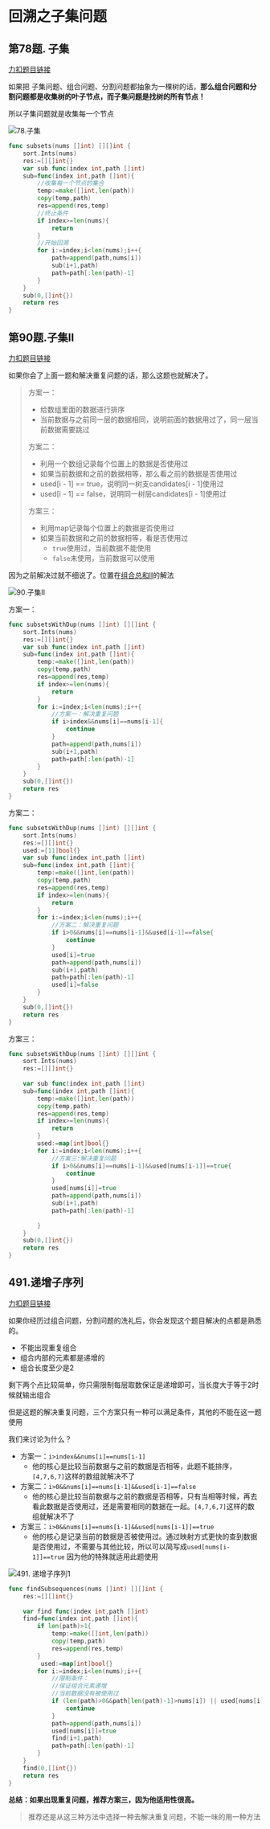 # 回溯之子集问题

##  第78题. 子集

[力扣题目链接](https://leetcode-cn.com/problems/subsets/)

如果把 子集问题、组合问题、分割问题都抽象为一棵树的话，**那么组合问题和分割问题都是收集树的叶子节点，而子集问题是找树的所有节点！**

所以子集问题就是收集每一个节点

![78.子集](https://cdn.jsdelivr.net/gh/baici1/image-host/newimg/20210915152247.png)



```go
func subsets(nums []int) [][]int {
    sort.Ints(nums)
    res:=[][]int{}
    var sub func(index int,path []int)
    sub=func(index int,path []int){
        //收集每一个节点的集合
        temp:=make([]int,len(path))
        copy(temp,path)
        res=append(res,temp)
        //终止条件
        if index>=len(nums){
            return
        }
        //开始回溯
        for i:=index;i<len(nums);i++{
            path=append(path,nums[i])
            sub(i+1,path)
            path=path[:len(path)-1]
        }
    }
    sub(0,[]int{})
    return res
}
```

## 第90题.子集II

[力扣题目链接](https://leetcode-cn.com/problems/subsets-ii/)

如果你会了上面一题和解决重复问题的话，那么这题也就解决了。

> 方案一：
>
> * 给数组里面的数据进行排序
> * 当前数据与之前同一层的数据相同，说明前面的数据用过了，同一层当前数据需要跳过
>
> 方案二：
>
> * 利用一个数组记录每个位置上的数据是否使用过
> * 如果当前数据和之前的数据相等，那么看之前的数据是否使用过
> * used[i - 1] == true，说明同一树支candidates[i - 1]使用过
> * used[i - 1] == false，说明同一树层candidates[i - 1]使用过
>
> 方案三：
>
> * 利用map记录每个位置上的数据是否使用过
> * 如果当前数据和之前的数据相等，看是否使用过
>   * `true`使用过，当前数据不能使用
>   * `false`未使用，当前数据可以使用

因为之前解决过就不细说了。位置在[组合总和Ⅱ](Leetcode/回溯之组合问题.md/##组合总和Ⅱ)的解法

![90.子集II](https://cdn.jsdelivr.net/gh/baici1/image-host/newimg/20210915152725.png)

方案一：

```go
func subsetsWithDup(nums []int) [][]int {
    sort.Ints(nums)
    res:=[][]int{}
    var sub func(index int,path []int)
    sub=func(index int,path []int){
        temp:=make([]int,len(path))
        copy(temp,path)
        res=append(res,temp)
        if index>=len(nums){
            return
        }
        for i:=index;i<len(nums);i++{
            //方案一：解决重复问题
            if i>index&&nums[i]==nums[i-1]{
                continue
            }
            path=append(path,nums[i])
            sub(i+1,path)
            path=path[:len(path)-1]
        }
    }
    sub(0,[]int{})
    return res
}
```

方案二：

```go
func subsetsWithDup(nums []int) [][]int {
    sort.Ints(nums)
    res:=[][]int{}
    used:=[11]bool{}
    var sub func(index int,path []int)
    sub=func(index int,path []int){
        temp:=make([]int,len(path))
        copy(temp,path)
        res=append(res,temp)
        if index>=len(nums){
            return
        }
        for i:=index;i<len(nums);i++{
            //方案二：解决重复问题
            if i>0&&nums[i]==nums[i-1]&&used[i-1]==false{
                continue
            }
            used[i]=true
            path=append(path,nums[i])
            sub(i+1,path)
            path=path[:len(path)-1]
            used[i]=false
        }
    }
    sub(0,[]int{})
    return res
}
```



方案三：

```go
func subsetsWithDup(nums []int) [][]int {
    sort.Ints(nums)
    res:=[][]int{}
    
    var sub func(index int,path []int)
    sub=func(index int,path []int){
        temp:=make([]int,len(path))
        copy(temp,path)
        res=append(res,temp)
        if index>=len(nums){
            return
        }
        used:=map[int]bool{}
        for i:=index;i<len(nums);i++{
            //方案三:解决重复问题
            if i>0&&nums[i]==nums[i-1]&&used[nums[i-1]]==true{
                continue
            }
            used[nums[i]]=true
            path=append(path,nums[i])
            sub(i+1,path)
            path=path[:len(path)-1]
            
        }
    }
    sub(0,[]int{})
    return res
}
```

## 491.递增子序列

[力扣题目链接](https://leetcode-cn.com/problems/increasing-subsequences/)

如果你经历过组合问题，分割问题的洗礼后，你会发现这个题目解决的点都是熟悉的。

* 不能出现重复组合
* 组合内部的元素都是递增的
* 组合长度至少是2

剩下两个点比较简单，你只需限制每层取数保证是递增即可，当长度大于等于2时候就输出组合

但是这题的解决重复问题，三个方案只有一种可以满足条件，其他的不能在这一题使用

我们来讨论为什么？

* 方案一：`i>index&&nums[i]==nums[i-1]`
  * 他的核心是比较当前数据与之前的数据是否相等，此题不能排序，`[4,7,6,7]`这样的数组就解决不了
* 方案二：`i>0&&nums[i]==nums[i-1]&&used[i-1]==false`
  * 他的核心是比较当前数据与之前的数据是否相等，只有当相等时候，再去看此数据是否使用过，还是需要相同的数据在一起。`[4,7,6,7]`这样的数组就解决不了
* 方案三：`i>0&&nums[i]==nums[i-1]&&used[nums[i-1]]==true`
  * 他的核心是记录当前的数据是否被使用过。通过映射方式更快的查到数据是否使用过，不需要与其他比较，所以可以简写成`used[nums[i-1]]==true` 因为他的特殊就适用此题使用

![491. 递增子序列1](https://cdn.jsdelivr.net/gh/baici1/image-host/newimg/20210915162242.png)

```go
func findSubsequences(nums []int) [][]int {
    res:=[][]int{}
   
    var find func(index int,path []int)
    find=func(index int,path []int){
        if len(path)>1{
            temp:=make([]int,len(path))
            copy(temp,path)
            res=append(res,temp)
        }
         used:=map[int]bool{}
        for i:=index;i<len(nums);i++{
            //限制条件：
            //保证组合元素递增
            //当前数据没有被使用过
            if (len(path)>0&&path[len(path)-1]>nums[i]) || used[nums[i]]==true{
                continue
            }
            path=append(path,nums[i])
            used[nums[i]]=true
            find(i+1,path)
            path=path[:len(path)-1]
        }
    }
    find(0,[]int{})
    return res
}
```

**总结：如果出现重复问题，推荐方案三，因为他适用性很高。**

>  推荐还是从这三种方法中选择一种去解决重复问题，不能一味的用一种方法

